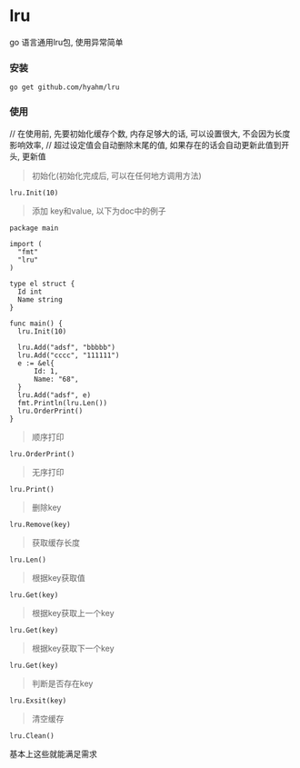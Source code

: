 # lru
go 语言通用lru包, 使用异常简单
### 安装
```
go get github.com/hyahm/lru
```
### 使用

// 在使用前, 先要初始化缓存个数, 内存足够大的话, 可以设置很大, 不会因为长度影响效率, 
// 超过设定值会自动删除末尾的值, 如果存在的话会自动更新此值到开头, 更新值
 > 初始化(初始化完成后, 可以在任何地方调用方法)
  ```
  lru.Init(10)
  ```
 > 添加 key和value, 以下为doc中的例子
  ```
package main

import (
	"fmt"
	"lru"
)

type el struct {
	Id int
	Name string
}

func main() {
	lru.Init(10)

	lru.Add("adsf", "bbbbb")
	lru.Add("cccc", "111111")
	e := &el{
		Id: 1,
		Name: "68",
	}
	lru.Add("adsf", e)
	fmt.Println(lru.Len())
	lru.OrderPrint()
}

```
> 顺序打印
```
lru.OrderPrint()
```
> 无序打印
```
lru.Print()
```
> 删除key
```
lru.Remove(key)
```
> 获取缓存长度
```
lru.Len()
```
> 根据key获取值
```
lru.Get(key)
```
> 根据key获取上一个key
```
lru.Get(key)
```
> 根据key获取下一个key
```
lru.Get(key)
```
> 判断是否存在key
```
lru.Exsit(key)
```
> 清空缓存
```
lru.Clean()
```
基本上这些就能满足需求
